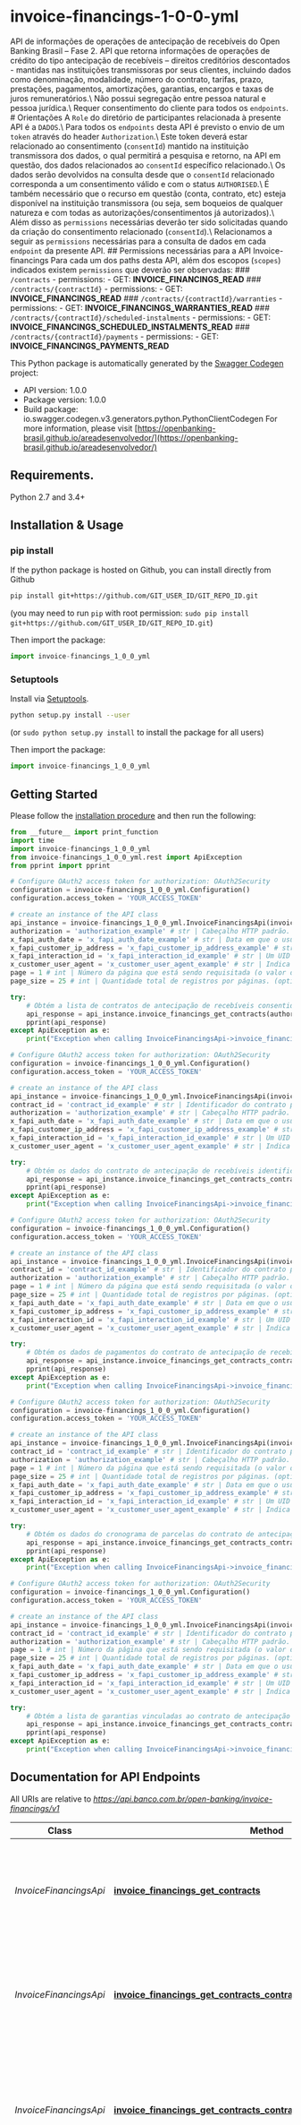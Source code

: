 # invoice-financings-1-0-0-yml
API de informações de operações de antecipação de recebíveis do Open Banking Brasil – Fase 2. API que retorna informações de operações de crédito do tipo antecipação de recebíveis – direitos creditórios descontados - mantidas nas instituições transmissoras por seus clientes, incluindo dados como denominação, modalidade, número do contrato, tarifas, prazo, prestações, pagamentos, amortizações, garantias, encargos e taxas de juros remuneratórios.\\ Não possui segregação entre pessoa natural e pessoa jurídica.\\ Requer consentimento do cliente para todos os `endpoints`.  # Orientações A `Role`  do diretório de participantes relacionada à presente API é a `DADOS`.\\ Para todos os `endpoints` desta API é previsto o envio de um `token` através do header `Authorization`.\\ Este token deverá estar relacionado ao consentimento (`consentId`) mantido na instituição transmissora dos dados, o qual permitirá a pesquisa e retorno, na API em questão, dos  dados relacionados ao `consentId` específico relacionado.\\ Os dados serão devolvidos na consulta desde que o `consentId` relacionado corresponda a um consentimento válido e com o status `AUTHORISED`.\\ É também necessário que o recurso em questão (conta, contrato, etc) esteja disponível na instituição transmissora (ou seja, sem boqueios de qualquer natureza e com todas as autorizações/consentimentos já autorizados).\\ Além disso as `permissions` necessárias deverão ter sido solicitadas quando da criação do consentimento relacionado (`consentId`).\\ Relacionamos a seguir as `permissions` necessárias para a consulta de dados em cada `endpoint` da presente API.  ## Permissions necessárias para a API Invoice-financings  Para cada um dos paths desta API, além dos escopos (`scopes`) indicados existem `permissions` que deverão ser observadas:  ### `/contracts`   - permissions:     - GET: **INVOICE_FINANCINGS_READ** ### `/contracts/{contractId}`   - permissions:      - GET: **INVOICE_FINANCINGS_READ** ### `/contracts/{contractId}/warranties`   - permissions:     - GET: **INVOICE_FINANCINGS_WARRANTIES_READ** ### `/contracts/{contractId}/scheduled-instalments`   - permissions:     - GET: **INVOICE_FINANCINGS_SCHEDULED_INSTALMENTS_READ** ### `/contracts/{contractId}/payments`   - permissions:     - GET: **INVOICE_FINANCINGS_PAYMENTS_READ** 

This Python package is automatically generated by the [Swagger Codegen](https://github.com/swagger-api/swagger-codegen) project:

- API version: 1.0.0
- Package version: 1.0.0
- Build package: io.swagger.codegen.v3.generators.python.PythonClientCodegen
For more information, please visit [https://openbanking-brasil.github.io/areadesenvolvedor/](https://openbanking-brasil.github.io/areadesenvolvedor/)

## Requirements.

Python 2.7 and 3.4+

## Installation & Usage
### pip install

If the python package is hosted on Github, you can install directly from Github

```sh
pip install git+https://github.com/GIT_USER_ID/GIT_REPO_ID.git
```
(you may need to run `pip` with root permission: `sudo pip install git+https://github.com/GIT_USER_ID/GIT_REPO_ID.git`)

Then import the package:
```python
import invoice-financings_1_0_0_yml 
```

### Setuptools

Install via [Setuptools](http://pypi.python.org/pypi/setuptools).

```sh
python setup.py install --user
```
(or `sudo python setup.py install` to install the package for all users)

Then import the package:
```python
import invoice-financings_1_0_0_yml
```

## Getting Started

Please follow the [installation procedure](#installation--usage) and then run the following:

```python
from __future__ import print_function
import time
import invoice-financings_1_0_0_yml
from invoice-financings_1_0_0_yml.rest import ApiException
from pprint import pprint

# Configure OAuth2 access token for authorization: OAuth2Security
configuration = invoice-financings_1_0_0_yml.Configuration()
configuration.access_token = 'YOUR_ACCESS_TOKEN'

# create an instance of the API class
api_instance = invoice-financings_1_0_0_yml.InvoiceFinancingsApi(invoice-financings_1_0_0_yml.ApiClient(configuration))
authorization = 'authorization_example' # str | Cabeçalho HTTP padrão. Permite que as credenciais sejam fornecidas dependendo do tipo de recurso solicitado
x_fapi_auth_date = 'x_fapi_auth_date_example' # str | Data em que o usuário logou pela última vez com o receptor. Representada de acordo com a [RFC7231](https://tools.ietf.org/html/rfc7231).Exemplo: Sun, 10 Sep 2017 19:43:31 UTC (optional)
x_fapi_customer_ip_address = 'x_fapi_customer_ip_address_example' # str | O endereço IP do usuário se estiver atualmente logado com o receptor. (optional)
x_fapi_interaction_id = 'x_fapi_interaction_id_example' # str | Um UID [RFC4122](https://tools.ietf.org/html/rfc4122) usado como um ID de correlação. Se fornecido, o transmissor deve \"reproduzir\" esse valor no cabeçalho de resposta. (optional)
x_customer_user_agent = 'x_customer_user_agent_example' # str | Indica o user-agent que o usuário utiliza. (optional)
page = 1 # int | Número da página que está sendo requisitada (o valor da primeira página é 1). (optional) (default to 1)
page_size = 25 # int | Quantidade total de registros por páginas. (optional) (default to 25)

try:
    # Obtém a lista de contratos de antecipação de recebíveis consentidos pelo cliente.
    api_response = api_instance.invoice_financings_get_contracts(authorization, x_fapi_auth_date=x_fapi_auth_date, x_fapi_customer_ip_address=x_fapi_customer_ip_address, x_fapi_interaction_id=x_fapi_interaction_id, x_customer_user_agent=x_customer_user_agent, page=page, page_size=page_size)
    pprint(api_response)
except ApiException as e:
    print("Exception when calling InvoiceFinancingsApi->invoice_financings_get_contracts: %s\n" % e)

# Configure OAuth2 access token for authorization: OAuth2Security
configuration = invoice-financings_1_0_0_yml.Configuration()
configuration.access_token = 'YOUR_ACCESS_TOKEN'

# create an instance of the API class
api_instance = invoice-financings_1_0_0_yml.InvoiceFinancingsApi(invoice-financings_1_0_0_yml.ApiClient(configuration))
contract_id = 'contract_id_example' # str | Identificador do contrato para todos os tipos de operação de crédito.
authorization = 'authorization_example' # str | Cabeçalho HTTP padrão. Permite que as credenciais sejam fornecidas dependendo do tipo de recurso solicitado
x_fapi_auth_date = 'x_fapi_auth_date_example' # str | Data em que o usuário logou pela última vez com o receptor. Representada de acordo com a [RFC7231](https://tools.ietf.org/html/rfc7231).Exemplo: Sun, 10 Sep 2017 19:43:31 UTC (optional)
x_fapi_customer_ip_address = 'x_fapi_customer_ip_address_example' # str | O endereço IP do usuário se estiver atualmente logado com o receptor. (optional)
x_fapi_interaction_id = 'x_fapi_interaction_id_example' # str | Um UID [RFC4122](https://tools.ietf.org/html/rfc4122) usado como um ID de correlação. Se fornecido, o transmissor deve \"reproduzir\" esse valor no cabeçalho de resposta. (optional)
x_customer_user_agent = 'x_customer_user_agent_example' # str | Indica o user-agent que o usuário utiliza. (optional)

try:
    # Obtém os dados do contrato de antecipação de recebíveis identificado por contractId
    api_response = api_instance.invoice_financings_get_contracts_contract_id(contract_id, authorization, x_fapi_auth_date=x_fapi_auth_date, x_fapi_customer_ip_address=x_fapi_customer_ip_address, x_fapi_interaction_id=x_fapi_interaction_id, x_customer_user_agent=x_customer_user_agent)
    pprint(api_response)
except ApiException as e:
    print("Exception when calling InvoiceFinancingsApi->invoice_financings_get_contracts_contract_id: %s\n" % e)

# Configure OAuth2 access token for authorization: OAuth2Security
configuration = invoice-financings_1_0_0_yml.Configuration()
configuration.access_token = 'YOUR_ACCESS_TOKEN'

# create an instance of the API class
api_instance = invoice-financings_1_0_0_yml.InvoiceFinancingsApi(invoice-financings_1_0_0_yml.ApiClient(configuration))
contract_id = 'contract_id_example' # str | Identificador do contrato para todos os tipos de operação de crédito.
authorization = 'authorization_example' # str | Cabeçalho HTTP padrão. Permite que as credenciais sejam fornecidas dependendo do tipo de recurso solicitado
page = 1 # int | Número da página que está sendo requisitada (o valor da primeira página é 1). (optional) (default to 1)
page_size = 25 # int | Quantidade total de registros por páginas. (optional) (default to 25)
x_fapi_auth_date = 'x_fapi_auth_date_example' # str | Data em que o usuário logou pela última vez com o receptor. Representada de acordo com a [RFC7231](https://tools.ietf.org/html/rfc7231).Exemplo: Sun, 10 Sep 2017 19:43:31 UTC (optional)
x_fapi_customer_ip_address = 'x_fapi_customer_ip_address_example' # str | O endereço IP do usuário se estiver atualmente logado com o receptor. (optional)
x_fapi_interaction_id = 'x_fapi_interaction_id_example' # str | Um UID [RFC4122](https://tools.ietf.org/html/rfc4122) usado como um ID de correlação. Se fornecido, o transmissor deve \"reproduzir\" esse valor no cabeçalho de resposta. (optional)
x_customer_user_agent = 'x_customer_user_agent_example' # str | Indica o user-agent que o usuário utiliza. (optional)

try:
    # Obtém os dados de pagamentos do contrato de antecipação de recebíveis identificado por contractId
    api_response = api_instance.invoice_financings_get_contracts_contract_id_payments(contract_id, authorization, page=page, page_size=page_size, x_fapi_auth_date=x_fapi_auth_date, x_fapi_customer_ip_address=x_fapi_customer_ip_address, x_fapi_interaction_id=x_fapi_interaction_id, x_customer_user_agent=x_customer_user_agent)
    pprint(api_response)
except ApiException as e:
    print("Exception when calling InvoiceFinancingsApi->invoice_financings_get_contracts_contract_id_payments: %s\n" % e)

# Configure OAuth2 access token for authorization: OAuth2Security
configuration = invoice-financings_1_0_0_yml.Configuration()
configuration.access_token = 'YOUR_ACCESS_TOKEN'

# create an instance of the API class
api_instance = invoice-financings_1_0_0_yml.InvoiceFinancingsApi(invoice-financings_1_0_0_yml.ApiClient(configuration))
contract_id = 'contract_id_example' # str | Identificador do contrato para todos os tipos de operação de crédito.
authorization = 'authorization_example' # str | Cabeçalho HTTP padrão. Permite que as credenciais sejam fornecidas dependendo do tipo de recurso solicitado
page = 1 # int | Número da página que está sendo requisitada (o valor da primeira página é 1). (optional) (default to 1)
page_size = 25 # int | Quantidade total de registros por páginas. (optional) (default to 25)
x_fapi_auth_date = 'x_fapi_auth_date_example' # str | Data em que o usuário logou pela última vez com o receptor. Representada de acordo com a [RFC7231](https://tools.ietf.org/html/rfc7231).Exemplo: Sun, 10 Sep 2017 19:43:31 UTC (optional)
x_fapi_customer_ip_address = 'x_fapi_customer_ip_address_example' # str | O endereço IP do usuário se estiver atualmente logado com o receptor. (optional)
x_fapi_interaction_id = 'x_fapi_interaction_id_example' # str | Um UID [RFC4122](https://tools.ietf.org/html/rfc4122) usado como um ID de correlação. Se fornecido, o transmissor deve \"reproduzir\" esse valor no cabeçalho de resposta. (optional)
x_customer_user_agent = 'x_customer_user_agent_example' # str | Indica o user-agent que o usuário utiliza. (optional)

try:
    # Obtém os dados do cronograma de parcelas do contrato de antecipação de recebíveis identificado por contractId
    api_response = api_instance.invoice_financings_get_contracts_contract_id_scheduled_instalments(contract_id, authorization, page=page, page_size=page_size, x_fapi_auth_date=x_fapi_auth_date, x_fapi_customer_ip_address=x_fapi_customer_ip_address, x_fapi_interaction_id=x_fapi_interaction_id, x_customer_user_agent=x_customer_user_agent)
    pprint(api_response)
except ApiException as e:
    print("Exception when calling InvoiceFinancingsApi->invoice_financings_get_contracts_contract_id_scheduled_instalments: %s\n" % e)

# Configure OAuth2 access token for authorization: OAuth2Security
configuration = invoice-financings_1_0_0_yml.Configuration()
configuration.access_token = 'YOUR_ACCESS_TOKEN'

# create an instance of the API class
api_instance = invoice-financings_1_0_0_yml.InvoiceFinancingsApi(invoice-financings_1_0_0_yml.ApiClient(configuration))
contract_id = 'contract_id_example' # str | Identificador do contrato para todos os tipos de operação de crédito.
authorization = 'authorization_example' # str | Cabeçalho HTTP padrão. Permite que as credenciais sejam fornecidas dependendo do tipo de recurso solicitado
page = 1 # int | Número da página que está sendo requisitada (o valor da primeira página é 1). (optional) (default to 1)
page_size = 25 # int | Quantidade total de registros por páginas. (optional) (default to 25)
x_fapi_auth_date = 'x_fapi_auth_date_example' # str | Data em que o usuário logou pela última vez com o receptor. Representada de acordo com a [RFC7231](https://tools.ietf.org/html/rfc7231).Exemplo: Sun, 10 Sep 2017 19:43:31 UTC (optional)
x_fapi_customer_ip_address = 'x_fapi_customer_ip_address_example' # str | O endereço IP do usuário se estiver atualmente logado com o receptor. (optional)
x_fapi_interaction_id = 'x_fapi_interaction_id_example' # str | Um UID [RFC4122](https://tools.ietf.org/html/rfc4122) usado como um ID de correlação. Se fornecido, o transmissor deve \"reproduzir\" esse valor no cabeçalho de resposta. (optional)
x_customer_user_agent = 'x_customer_user_agent_example' # str | Indica o user-agent que o usuário utiliza. (optional)

try:
    # Obtém a lista de garantias vinculadas ao contrato de antecipação de recebíveis identificado por contractId
    api_response = api_instance.invoice_financings_get_contracts_contract_id_warranties(contract_id, authorization, page=page, page_size=page_size, x_fapi_auth_date=x_fapi_auth_date, x_fapi_customer_ip_address=x_fapi_customer_ip_address, x_fapi_interaction_id=x_fapi_interaction_id, x_customer_user_agent=x_customer_user_agent)
    pprint(api_response)
except ApiException as e:
    print("Exception when calling InvoiceFinancingsApi->invoice_financings_get_contracts_contract_id_warranties: %s\n" % e)
```

## Documentation for API Endpoints

All URIs are relative to *https://api.banco.com.br/open-banking/invoice-financings/v1*

Class | Method | HTTP request | Description
------------ | ------------- | ------------- | -------------
*InvoiceFinancingsApi* | [**invoice_financings_get_contracts**](docs/InvoiceFinancingsApi.md#invoice_financings_get_contracts) | **GET** /contracts | Obtém a lista de contratos de antecipação de recebíveis consentidos pelo cliente.
*InvoiceFinancingsApi* | [**invoice_financings_get_contracts_contract_id**](docs/InvoiceFinancingsApi.md#invoice_financings_get_contracts_contract_id) | **GET** /contracts/{contractId} | Obtém os dados do contrato de antecipação de recebíveis identificado por contractId
*InvoiceFinancingsApi* | [**invoice_financings_get_contracts_contract_id_payments**](docs/InvoiceFinancingsApi.md#invoice_financings_get_contracts_contract_id_payments) | **GET** /contracts/{contractId}/payments | Obtém os dados de pagamentos do contrato de antecipação de recebíveis identificado por contractId
*InvoiceFinancingsApi* | [**invoice_financings_get_contracts_contract_id_scheduled_instalments**](docs/InvoiceFinancingsApi.md#invoice_financings_get_contracts_contract_id_scheduled_instalments) | **GET** /contracts/{contractId}/scheduled-instalments | Obtém os dados do cronograma de parcelas do contrato de antecipação de recebíveis identificado por contractId
*InvoiceFinancingsApi* | [**invoice_financings_get_contracts_contract_id_warranties**](docs/InvoiceFinancingsApi.md#invoice_financings_get_contracts_contract_id_warranties) | **GET** /contracts/{contractId}/warranties | Obtém a lista de garantias vinculadas ao contrato de antecipação de recebíveis identificado por contractId

## Documentation For Models

 - [EnumContractAmortizationScheduled](docs/EnumContractAmortizationScheduled.md)
 - [EnumContractCalculation](docs/EnumContractCalculation.md)
 - [EnumContractFeeCharge](docs/EnumContractFeeCharge.md)
 - [EnumContractFeeChargeType](docs/EnumContractFeeChargeType.md)
 - [EnumContractFinanceChargeType](docs/EnumContractFinanceChargeType.md)
 - [EnumContractInstalmentPeriodicity](docs/EnumContractInstalmentPeriodicity.md)
 - [EnumContractInterestRateType](docs/EnumContractInterestRateType.md)
 - [EnumContractProductSubTypeInvoiceFinancings](docs/EnumContractProductSubTypeInvoiceFinancings.md)
 - [EnumContractProductTypeInvoiceFinancings](docs/EnumContractProductTypeInvoiceFinancings.md)
 - [EnumContractReferentialRateIndexerSubType](docs/EnumContractReferentialRateIndexerSubType.md)
 - [EnumContractReferentialRateIndexerType](docs/EnumContractReferentialRateIndexerType.md)
 - [EnumContractTaxPeriodicity](docs/EnumContractTaxPeriodicity.md)
 - [EnumWarrantySubType](docs/EnumWarrantySubType.md)
 - [EnumWarrantyTypeYaml](docs/EnumWarrantyTypeYaml.md)
 - [InvoiceFinancingsBalloonPayment](docs/InvoiceFinancingsBalloonPayment.md)
 - [InvoiceFinancingsChargeOverParcel](docs/InvoiceFinancingsChargeOverParcel.md)
 - [InvoiceFinancingsContract](docs/InvoiceFinancingsContract.md)
 - [InvoiceFinancingsContractData](docs/InvoiceFinancingsContractData.md)
 - [InvoiceFinancingsContractInterestRate](docs/InvoiceFinancingsContractInterestRate.md)
 - [InvoiceFinancingsContractedFee](docs/InvoiceFinancingsContractedFee.md)
 - [InvoiceFinancingsContractedWarranty](docs/InvoiceFinancingsContractedWarranty.md)
 - [InvoiceFinancingsFeeOverParcel](docs/InvoiceFinancingsFeeOverParcel.md)
 - [InvoiceFinancingsFinanceCharge](docs/InvoiceFinancingsFinanceCharge.md)
 - [InvoiceFinancingsInstalments](docs/InvoiceFinancingsInstalments.md)
 - [InvoiceFinancingsPayments](docs/InvoiceFinancingsPayments.md)
 - [InvoiceFinancingsReleases](docs/InvoiceFinancingsReleases.md)
 - [InvoiceFinancingsReleasesOverParcel](docs/InvoiceFinancingsReleasesOverParcel.md)
 - [Links](docs/Links.md)
 - [Meta](docs/Meta.md)
 - [ResponseError](docs/ResponseError.md)
 - [ResponseErrorErrors](docs/ResponseErrorErrors.md)
 - [ResponseInvoiceFinancingsContract](docs/ResponseInvoiceFinancingsContract.md)
 - [ResponseInvoiceFinancingsContractList](docs/ResponseInvoiceFinancingsContractList.md)
 - [ResponseInvoiceFinancingsInstalments](docs/ResponseInvoiceFinancingsInstalments.md)
 - [ResponseInvoiceFinancingsPayments](docs/ResponseInvoiceFinancingsPayments.md)
 - [ResponseInvoiceFinancingsWarranties](docs/ResponseInvoiceFinancingsWarranties.md)
 - [XFapiInteractionId](docs/XFapiInteractionId.md)

## Documentation For Authorization


## OAuth2Security

- **Type**: OAuth
- **Flow**: accessCode
- **Authorization URL**: https://authserver.example/authorization
- **Scopes**: 
 - **invoice-financings**: Escopo necessário para acesso à API Invoice-financings. O controle dos endpoints específicos é feito via permissions.

## OpenId



## Author

gt-interfaces@openbankingbr.org

